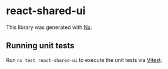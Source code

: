 # react-shared-ui

This library was generated with [Nx](https://nx.dev).

## Running unit tests

Run `nx test react-shared-ui` to execute the unit tests via [Vitest](https://vitest.dev/).
